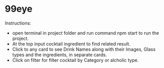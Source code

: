 # 99eye

Instructions:

* open terminal in project folder and run command npm start to run the project.
* At the top input cocktail ingredient to find related result.
* Click to any card to see Drink Names along with their Images, Glass types and the ingredients, in separate cards.
* Click on filter for filter cocktail by Category or alcholic type.
